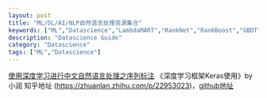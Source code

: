 ```yaml
---
layout: post
title: "ML/DL/AI/NLP自然语言处理资源集合"
keywords: ["ML","Datascience","LambdaMART","RankNet","RankBoost","GBDT"]
description: "Datascience Guide"
category: "Datascience"
tags: ["ML","Datascience"]
---
```


[使用深度学习进行中文自然语言处理之序列标注](http://www.jianshu.com/p/7e233ef57cb6)
《深度学习框架Keras使用》by 小润 知乎地址 (https://zhuanlan.zhihu.com/p/22953023)，[github地址](https://github.com/zhourunlai/deep-learning-demo)
